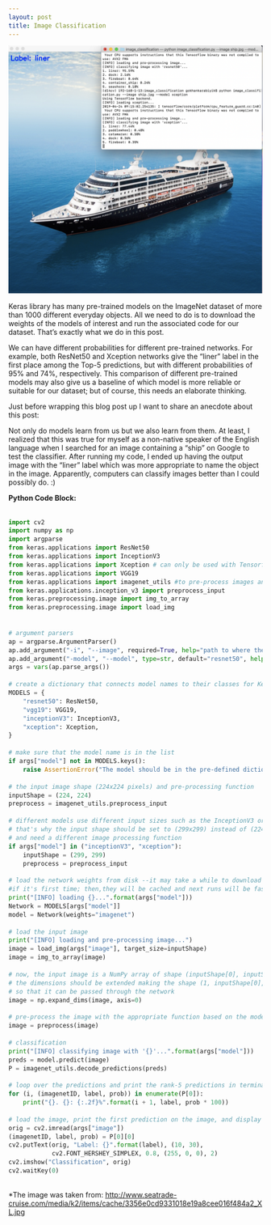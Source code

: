 ```yaml
---
layout: post
title: Image Classification
---
```

![2019-4-24-Image-Classification](/images/image_classification_output.png "2019-4-24-Image-Classification")

Keras library has many pre-trained models on the ImageNet dataset of more than 1000 different everyday objects. All we need to do is to download the weights of the models of interest and run the associated code for our dataset. That’s exactly what we do in this post.

We can have different probabilities for different pre-trained networks. For example, both ResNet50 and Xception networks give the “liner” label in the first place among the Top-5 predictions, but with different probabilities of 95% and 74%, respectively. This comparison of different pre-trained models may also give us a baseline of which model is more reliable or suitable for our dataset; but of course, this needs an elaborate thinking.

Just before wrapping this blog post up I want to share an anecdote about this post:

Not only do models learn from us but we also learn from them. At least, I realized that this was true for myself as a non-native speaker of the English language when I searched for an image containing a “ship” on Google to test the classifier. After running my code, I ended up having the output image with the “liner” label which was more appropriate to name the object in the image. Apparently, computers can classify images better than I could possibly do. :)


**Python Code Block:**

```python

import cv2
import numpy as np
import argparse
from keras.applications import ResNet50
from keras.applications import InceptionV3
from keras.applications import Xception # can only be used with Tensorflow backend
from keras.applications import VGG19
from keras.applications import imagenet_utils #to pre-process images and decode outputs
from keras.applications.inception_v3 import preprocess_input
from keras.preprocessing.image import img_to_array
from keras.preprocessing.image import load_img


# argument parsers
ap = argparse.ArgumentParser()
ap.add_argument("-i", "--image", required=True, help="path to where the image is")
ap.add_argument("-model", "--model", type=str, default="resnet50", help="name of pre-trained network")
args = vars(ap.parse_args())

# create a dictionary that connects model names to their classes for Keras
MODELS = {
    "resnet50": ResNet50,
    "vgg19": VGG19,
    "inceptionV3": InceptionV3,
    "xception": Xception,
}

# make sure that the model name is in the list
if args["model"] not in MODELS.keys():
    raise AssertionError("The model should be in the pre-defined dictionary")

# the input image shape (224x224 pixels) and pre-processing function
inputShape = (224, 224)
preprocess = imagenet_utils.preprocess_input

# different models use different input sizes such as the InceptionV3 or Xception networks,
# that's why the input shape should be set to (299x299) instead of (224x224)
# and need a different image processing function
if args["model"] in ("inceptionV3", "xception"):
    inputShape = (299, 299)
    preprocess = preprocess_input

# load the network weights from disk --it may take a while to download
#if it's first time; then,they will be cached and next runs will be faster
print("[INFO] loading {}...".format(args["model"]))
Network = MODELS[args["model"]]
model = Network(weights="imagenet")

# load the input image
print("[INFO] loading and pre-processing image...")
image = load_img(args["image"], target_size=inputShape)
image = img_to_array(image)

# now, the input image is a NumPy array of shape (inputShape[0], inputShape[1], 3);however,
# the dimensions should be extended making the shape (1, inputShape[0], inputShape[1], 3)
# so that it can be passed through the network
image = np.expand_dims(image, axis=0)

# pre-process the image with the appropriate function based on the model that has been loaded
image = preprocess(image)

# classification
print("[INFO] classifying image with '{}'...".format(args["model"]))
preds = model.predict(image)
P = imagenet_utils.decode_predictions(preds)

# loop over the predictions and print the rank-5 predictions in terminal
for (i, (imagenetID, label, prob)) in enumerate(P[0]):
    print("{}. {}: {:.2f}%".format(i + 1, label, prob * 100))

# load the image, print the first prediction on the image, and display
orig = cv2.imread(args["image"])
(imagenetID, label, prob) = P[0][0]
cv2.putText(orig, "Label: {}".format(label), (10, 30),
            cv2.FONT_HERSHEY_SIMPLEX, 0.8, (255, 0, 0), 2)
cv2.imshow("Classification", orig)
cv2.waitKey(0)



```
*The image was taken from: <http://www.seatrade-cruise.com/media/k2/items/cache/3356e0cd9331018e19a8cee016f484a2_XL.jpg>
